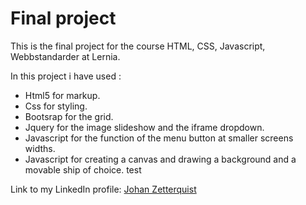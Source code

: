 <h1>Final project</h1>

This is the final project for the course HTML, CSS, Javascript, Webbstandarder at Lernia.

In this project i have used :
<ul>
<li>Html5 for markup.</li>
<li>Css for styling.</li>
<li>Bootsrap for the grid.</li>
<li>Jquery for the image slideshow and the iframe dropdown.</li>
<li>Javascript for the function of the menu button at smaller screens widths.</li>
<li>Javascript for creating a canvas and drawing a background and a movable ship of choice. test</li>
</ul>

Link to my LinkedIn profile: <a href="https://www.linkedin.com/in/johan-zetterquist-369aa9133?trk=nav_responsive_tab_profile">Johan Zetterquist</a>
